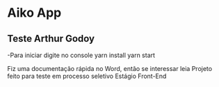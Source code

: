 # Aiko App
## Teste Arthur Godoy

-Para iniciar digite no console
    yarn install
    yarn start

Fiz uma documentação rápida no Word, então se interessar leia
Projeto feito para teste em processo seletivo Estágio Front-End
